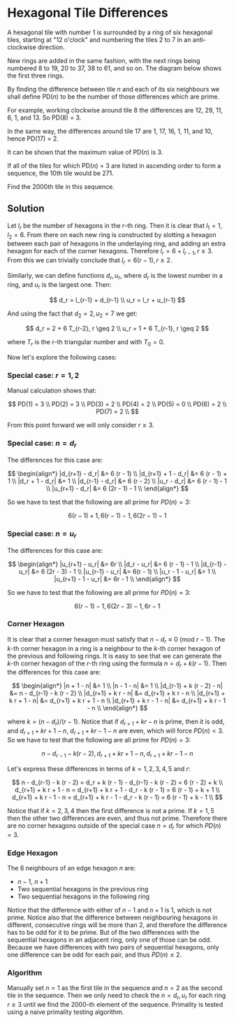 # Hexagonal Tile Differences

<p>A hexagonal tile with number 1 is surrounded by a ring of six hexagonal tiles, starting at "12 o'clock" and numbering the tiles 2 to 7 in an anti-clockwise direction.</p>
<p>New rings are added in the same fashion, with the next rings being numbered 8 to 19, 20 to 37, 38 to 61, and so on. The diagram below shows the first three rings.</p>

<p>By finding the difference between tile <i>n</i> and each of its six neighbours we shall define PD(<i>n</i>) to be the number of those differences which are prime.</p>
<p>For example, working clockwise around tile 8 the differences are 12, 29, 11, 6, 1, and 13. So PD(8) = 3.</p>
<p>In the same way, the differences around tile 17 are 1, 17, 16, 1, 11, and 10, hence PD(17) = 2.</p>
<p>It can be shown that the maximum value of PD(<i>n</i>) is 3.</p>
<p>If all of the tiles for which PD(<i>n</i>) = 3 are listed in ascending order to form a sequence, the 10th tile would be 271.</p>
<p>Find the 2000th tile in this sequence.</p>

## Solution

Let $l_r$ be the number of hexagons in the $r$-th ring. Then it is clear that $l_1 = 1, l_2 = 6$. From there on each new ring is constructed by slotting a hexagon between each pair of hexagons in the underlaying ring, and adding an extra hexagon for each of the corner hexagons. Therefore $l_r = 6 + l_{r-1}, r \geq 3$. From this we can trivially conclude that $l_r = 6(r-1), r \geq 2$.

Similarly, we can define functions $d_r, u_r$, where $d_r$ is the lowest number in a ring, and $u_r$ is the largest one. Then:

$$
d_r = l_{r-1} + d_{r-1} \\
u_r = l_r + u_{r-1}
$$

And using the fact that $d_2 = 2, u_2 = 7$ we get:

$$
d_r = 2 + 6 T_{r-2}, r \geq 2 \\
u_r = 1 + 6 T_{r-1}, r \geq 2
$$

where $T_r$ is the $r$-th triangular number and with $T_0 = 0$.

Now let's explore the following cases:

### Special case: $r = 1, 2$

Manual calculation shows that:

$$
PD(1) = 3 \\
PD(2) = 3 \\
PD(3) = 2 \\
PD(4) = 2 \\
PD(5) = 0 \\
PD(6) = 2 \\
PD(7) = 2 \\
$$

From this point forward we will only consider $r \geq 3$.

### Special case: $n = d_r$

The differences for this case are:

$$
\begin{align*}
|d_{r+1} - d_r| &= 6 (r - 1) \\
|d_{r+1} + 1 - d_r| &= 6 (r - 1) + 1 \\
|d_r + 1 - d_r| &= 1 \\
|d_{r-1} - d_r| &= 6 (r - 2) \\
|u_r - d_r| &= 6 (r - 1) - 1 \\
|u_{r+1} - d_r| &= 6 (2r - 1) - 1 \\
\end{align*}
$$

So we have to test that the following are all prime for $PD(n) = 3$:

$$
6 (r - 1) + 1, 6 (r - 1) - 1, 6 (2r - 1) - 1
$$

### Special case: $n = u_r$

The differences for this case are:

$$
\begin{align*}
|u_{r+1} - u_r| &= 6r \\
|d_r - u_r| &= 6 (r - 1) - 1 \\
|d_{r-1} - u_r| &= 6 (2r - 3) - 1 \\
|u_{r-1} - u_r| &= 6(r - 1) \\
|u_r - 1 - u_r| &= 1 \\
|u_{r+1} - 1 - u_r| &= 6r - 1 \\
\end{align*}
$$

So we have to test that the following are all prime for $PD(n) = 3$:

$$
6 (r - 1) - 1, 6 (2r - 3) - 1, 6r - 1
$$

### Corner Hexagon

It is clear that a corner hexagon must satisfy that $n - d_r \equiv 0 \: (\text{mod } r - 1)$. The $k$-th corner hexagon in a ring is a neighbour to the $k$-th corner hexagon of the previous and following rings. It is easy to see that we can generate the $k$-th corner hexagon of the $r$-th ring using the formula $n = d_r + k (r - 1)$. Then the differences for this case are:

$$
\begin{align*}
|n + 1 - n| &= 1 \\
|n - 1 - n| &= 1 \\
|d_{r-1} + k (r - 2) - n| &= n - d_{r-1} - k (r - 2) \\
|d_{r+1} + k r - n| &= d_{r+1} + k r - n \\
|d_{r+1} + k r + 1 - n| &= d_{r+1} + k r + 1 - n \\
|d_{r+1} + k r - 1 - n| &= d_{r+1} + k r - 1 - n \\
\end{align*}
$$

where $k = (n - d_r) / (r - 1)$. Notice that if $d_{r+1} + k r - n$ is prime, then it is odd, and $d_{r+1} + k r + 1 - n$, $d_{r+1} + k r - 1 - n$ are even, which will force $PD(n) < 3$. So we have to test that the following are all prime for $PD(n) = 3$:

$$
n - d_{r-1} - k (r - 2), d_{r+1} + k r + 1 - n, d_{r+1} + k r - 1 - n
$$

Let's express these differences in terms of $k = 1, 2, 3, 4, 5$ and $r$:

$$
n - d_{r-1} - k (r - 2) = d_r + k (r - 1) - d_{r-1} - k (r - 2) = 6 (r - 2) + k \\
d_{r+1} + k r + 1 - n = d_{r+1} + k r + 1 - d_r - k (r - 1) = 6 (r - 1) + k + 1 \\
d_{r+1} + k r - 1 - n = d_{r+1} + k r - 1 - d_r - k (r - 1) = 6 (r - 1) + k - 1 \\
$$

Notice that if $k = 2, 3, 4$ then the first difference is not a prime. If $k = 1, 5$ then the other two differences are even, and thus not prime. Therefore there are no corner hexagons outside of the special case $n = d_r$ for which $PD(n) = 3$.

### Edge Hexagon

The 6 neighbours of an edge hexagon $n$ are:

- $n - 1$, $n + 1$
- Two sequential hexagons in the previous ring
- Two sequential hexagons in the following ring

Notice that the difference with either of $n - 1$ and $n + 1$ is $1$, which is not prime. Notice also that the difference between neighbouring hexagons in different, consecutive rings will be more than $2$, and therefore the difference has to be odd for it to be prime. But of the two differences with the sequential hexagons in an adjacent ring, only one of those can be odd. Because we have differences with two pairs of sequential hexagons, only one difference can be odd for each pair, and thus $PD(n) \leq 2$.

### Algorithm

Manually set $n = 1$ as the first tile in the sequence and $n = 2$ as the second tile in the sequence. Then we only need to check the $n = d_r, u_r$ for each ring $r \geq 3$ until we find the $2000$-th element of the sequence. Primality is tested using a naive primality testing algorithm.